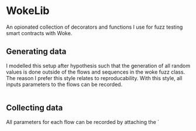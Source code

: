 # WokeLib

An opionated collection of decorators and functions I use for fuzz testing smart contracts with Woke. 

## 

## Generating data

I modelled this setup after hypothesis such that the generation of all random values is done outside of the flows and sequences in the woke fuzz class.  The reason I prefer this style relates to reproducability.  With this style, all inputs parameters to the flows can be recorded. 

```solidity

```

## Collecting data

All parameters for each flow can be recorded by attaching the `
